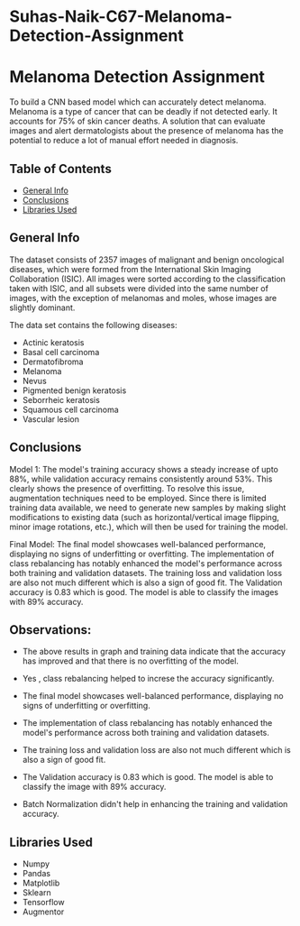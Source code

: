 # Suhas-Naik-C67-Melanoma-Detection-Assignment
# Melanoma Detection Assignment
To build a CNN based model which can accurately detect melanoma. Melanoma is a type of cancer that can be deadly if not detected early. It accounts for 75% of skin cancer deaths. A solution that can evaluate images and alert dermatologists about the presence of melanoma has the potential to reduce a lot of manual effort needed in diagnosis.


## Table of Contents
* [General Info](#general-information)
* [Conclusions](#conclusions)
* [Libraries Used](#libraries-used)


## General Info
The dataset consists of 2357 images of malignant and benign oncological diseases, which were formed from the International Skin Imaging Collaboration (ISIC). All images were sorted according to the classification taken with ISIC, and all subsets were divided into the same number of images, with the exception of melanomas and moles, whose images are slightly dominant.

The data set contains the following diseases:

- Actinic keratosis
- Basal cell carcinoma
- Dermatofibroma
- Melanoma
- Nevus
- Pigmented benign keratosis
- Seborrheic keratosis
- Squamous cell carcinoma
- Vascular lesion


## Conclusions
Model 1: The model's training accuracy shows a steady increase of upto 88%, while validation accuracy remains consistently around 53%. This clearly shows the presence of overfitting. To resolve this issue, augmentation techniques need to be employed. Since there is limited training data available, we need to generate new samples by making slight modifications to existing data (such as horizontal/vertical image flipping, minor image rotations, etc.), which will then be used for training the model.

Final Model: The final model showcases well-balanced performance, displaying no signs of underfitting or overfitting. The implementation of class rebalancing has notably enhanced the model's performance across both training and validation datasets. The training loss and validation loss are also not much different which is also a sign of good fit. The Validation accuracy is 0.83 which is good. The model is able to classify the images with 89% accuracy.

## Observations:
- The above results in graph and training data indicate that the accuracy has improved and that there is no overfitting of the model.

- Yes , class rebalancing helped to increse the accuracy significantly.

- The final model showcases well-balanced performance, displaying no signs of underfitting or overfitting.

- The implementation of class rebalancing has notably enhanced the model's performance across both training and validation datasets.

- The training loss and validation loss are also not much different which is also a sign of good fit.

- The Validation accuracy is 0.83 which is good. The model is able to classify the image with 89% accuracy.

- Batch Normalization didn't help in enhancing the training and validation accuracy.

## Libraries Used
- Numpy
- Pandas
- Matplotlib
- Sklearn
- Tensorflow
- Augmentor

